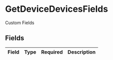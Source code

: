 # GetDeviceDevicesFields

Custom Fields


## Fields

| Field       | Type        | Required    | Description |
| ----------- | ----------- | ----------- | ----------- |